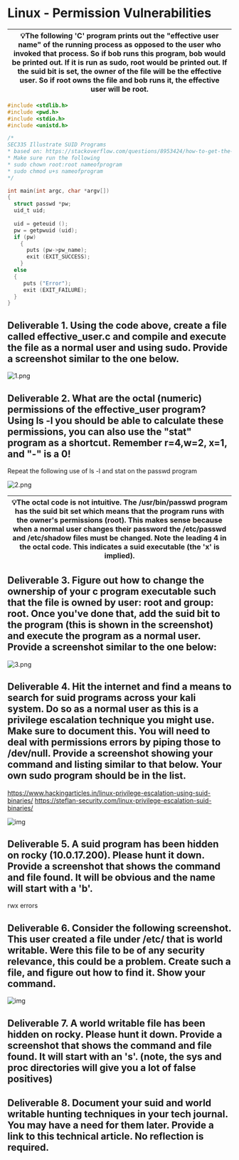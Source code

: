 # Linux - Permission Vulnerabilities

| 💡The following 'C' program prints out the "effective user name" of the running process as opposed to the user who invoked that process. So if bob runs this program, bob would be printed out. If it is run as sudo, root would be printed out. If the suid bit is set, the owner of the file will be the effective user. So if root owns the file and bob runs it, the effective user will be root. |
| :----------------------------------------------------------: |

```c
#include <stdlib.h>
#include <pwd.h>
#include <stdio.h>
#include <unistd.h>

/*
SEC335 Illustrate SUID Programs
* based on: https://stackoverflow.com/questions/8953424/how-to-get-the-username-in-c-c-in-linux
* Make sure run the following
* sudo chown root:root nameofprogram
* sudo chmod u+s nameofprogram
*/

int main(int argc, char *argv[])
{
  struct passwd *pw;
  uid_t uid;
 
  uid = geteuid ();
  pw = getpwuid (uid);
  if (pw)
    {
      puts (pw->pw_name);
      exit (EXIT_SUCCESS);
    }
  else
  {
     puts ("Error");
     exit (EXIT_FAILURE);
  }
}

```

## Deliverable 1. Using the code above, create a file called effective_user.c and compile and execute the file as a normal user and using sudo. Provide a screenshot similar to the one below.

![1.png](imges/1.png)


## Deliverable 2. What are the octal (numeric) permissions of the effective_user program? Using ls -l you should be able to calculate these permissions, you can also use the "stat" program as a shortcut. Remember r=4,w=2, x=1, and "-" is a 0!

Repeat the following use of ls -l and stat on the passwd program

![2.png](imges/2.png)


| 💡The octal code is not intuitive. The /usr/bin/passwd program has the suid bit set which means that the program runs with the owner's permissions (root). This makes sense because when a normal user changes their password the /etc/passwd and /etc/shadow files must be changed. Note the leading 4 in the octal code. This indicates a suid executable (the 'x' is implied). |
| :----------------------------------------------------------: |

## Deliverable 3. Figure out how to change the ownership of your c program executable such that the file is owned by user: root and group: root. Once you've done that, add the suid bit to the program (this is shown in the screenshot) and execute the program as a normal user. Provide a screenshot similar to the one below:

![3.png](imges/3.png)


## Deliverable 4. Hit the internet and find a means to search for suid programs across your kali system. Do so as a normal user as this is a privilege escalation technique you might use. Make sure to document this. You will need to deal with permissions errors by piping those to /dev/null. Provide a screenshot showing your command and listing similar to that below. Your own sudo program should be in the list.

https://www.hackingarticles.in/linux-privilege-escalation-using-suid-binaries/
https://steflan-security.com/linux-privilege-escalation-suid-binaries/



![img](./imges/5.png)

## Deliverable 5. A suid program has been hidden on rocky (10.0.17.200). Please hunt it down. Provide a screenshot that shows the command and file found. It will be obvious and the name will start with a 'b'.

rwx errors



## Deliverable 6. Consider the following screenshot. This user created a file under /etc/ that is world writable. Were this file to be of any security relevance, this could be a problem. Create such a file, and figure out how to find it. Show your command.



![img](./imges/6.png)



## Deliverable 7. A world writable file has been hidden on rocky. Please hunt it down. Provide a screenshot that shows the command and file found. It will start with an 's'. (note, the sys and proc directories will give you a lot of false positives)



## Deliverable 8. Document your suid and world writable hunting techniques in your tech journal. You may have a need for them later. Provide a link to this technical article. No reflection is required.